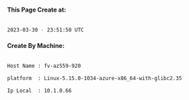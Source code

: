 
   
#### This Page Create at:

```bash

2023-03-30 - 23:51:50 UTC

```

#### Create By Machine:

```bash

Host Name : fv-az559-920

platform  : Linux-5.15.0-1034-azure-x86_64-with-glibc2.35

Ip Local  : 10.1.0.66

```

